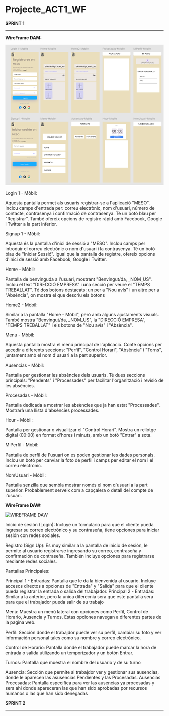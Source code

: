 # Projecte_ACT1_WF

**SPRINT 1**
_________________________________________________________________________________________________________________________

**WireFrame DAM:**

![alt text](image.png)

Login 1 - Mòbil:

Aquesta pantalla permet als usuaris registrar-se a l'aplicació "MESO".
Inclou camps d'entrada per: correu electrònic, nom d'usuari, número de contacte, contrasenya i confirmació de contrasenya.
Té un botó blau per "Registrar".
També ofereix opcions de registre ràpid amb Facebook, Google i Twitter a la part inferior.

Signup 1 - Mòbil:

Aquesta és la pantalla d'inici de sessió a "MESO".
Inclou camps per introduir el correu electrònic o nom d'usuari i la contrasenya.
Té un botó blau de "Iniciar Sessió".
Igual que la pantalla de registre, ofereix opcions d'inici de sessió amb Facebook, Google i Twitter.


Home - Mòbil:

Pantalla de benvinguda a l'usuari, mostrant "Benvingut/da, _NOM_US".
Inclou el text "DIRECCIÓ EMPRESA" i una secció per veure el "TEMPS TREBALLAT".
Té dos botons destacats: un per a "Nou avís" i un altre per a "Absència", on mostra el que descriu els botons

Home2 - Mòbil:

Similar a la pantalla "Home - Mòbil", però amb alguns ajustaments visuals.
També mostra "Benvingut/da, _NOM_US", la "DIRECCIÓ EMPRESA", "TEMPS TREBALLAT" i els botons de "Nou avís" i "Absència".

Menu - Mòbil:

Aquesta pantalla mostra el menú principal de l'aplicació.
Conté opcions per accedir a diferents seccions: "Perfil", "Control Horari", "Absència" i "Torns", juntament amb el nom d'usuari a la part superior.

Ausencias - Mòbil:

Pantalla per gestionar les absències dels usuaris.
Té dues seccions principals: "Pendents" i "Processades" per facilitar l'organització i revisió de les absències.

Procesadas - Mòbil:

Pantalla dedicada a mostrar les absències que ja han estat "Processades".
Mostrarà una llista d'absències processades.

Hour - Mòbil:

Pantalla per gestionar o visualitzar el "Control Horari".
Mostra un rellotge digital (00:00) en format d'hores i minuts, amb un botó "Entrar" a sota.

MiPerfil - Mòbil:

Pantalla de perfil de l'usuari on es poden gestionar les dades personals.
Inclou un botó per canviar la foto de perfil i camps per editar el nom i el correu electrònic.

NomUsuari - Mòbil:

Pantalla senzilla que sembla mostrar només el nom d'usuari a la part superior.
Probablement serveix com a capçalera o detall del compte de l'usuari.

**WireFrame DAW:**

![WIREFRAME DAW](https://github.com/user-attachments/assets/9e959a7b-c10e-4fef-b0d0-96ca4b91f74b)


Inicio de sesión (Login): Incluye un formulario para que el cliente pueda ingresar su correo electrónico y su contraseña, tiene opciones para iniciar sesión con redes sociales.

Registro (Sign Up): Es muy similar a la pantalla de inicio de sesión, le permite al usuario registrarse ingresando su correo, contraseña y confirmación de contraseña. También incluye opciones para registrarse mediante redes sociales.

Pantallas Principales:

Principal 1 - Entradas: Pantalla que le da la bienvenida al usuario. Incluye accesos directos a opciones de "Entrada" y "Salida" para que el cliente pueda registrar la entrada o salida del trabajador.
Principal 2 - Entradas: Similar a la anterior, pero la unica diferecnia sera que este pantalla sera para que el trabajador pueda salir de su trabajo

Menú:
Muestra un menú lateral con opciones como Perfil, Control de Horario, Ausencia y Turnos. Estas opciones navegan a diferentes partes de la pagina web.

Perfil: Sección donde el trabajdor puede ver su perfil, cambiar su foto y ver información personal tales como su nombre y correo electrónico.

Control de Horario: Pantalla donde el trabajador puede marcar la hora de entrada o salida utilizando un temporizador y un botón Entrar.

Turnos: Pantalla que muestra el nombre del usuario y de su turno

Ausencia: Sección que permite al trabajdor ver y gestionar sus ausencias, donde le aparecen las asusencias Pendientes y las Procesadas.
Ausencias Procesadas: Pantalla específica para ver las ausencias ya procesadas y sera ahi donde apareceran las que han sido aprobadas por recursos humanos o las que han sido denegadas

**SPRINT 2**
_________________________________________________________________________________________________________________________
